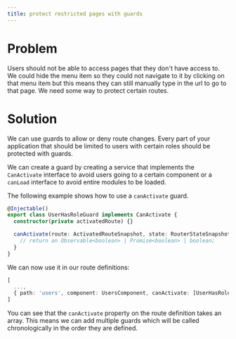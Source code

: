 ```yaml
---
title: protect restricted pages with guards
---
```


# Problem

Users should not be able to access pages that they don't have access to. We could hide the menu item so they could not navigate to it by clicking on that menu item but this means they can still manually type in the url to go to that page. We need some way to protect certain routes.

# Solution

We can use guards to allow or deny route changes. Every part of your application that should be limited to users with certain roles should be protected with guards.

We can create a guard by creating a service that implements the `CanActivate` interface to avoid users going to a certain component or a `canLoad` interface to avoid entire modules to be loaded.

The following example shows how to use a `canActivate` guard.

```ts
@Injectable()
export class UserHasRoleGuard implements CanActivate {
  constructor(private activatedRoute) {}

  canActivate(route: ActivatedRouteSnapshot, state: RouterStateSnapshot) {
    // return an Observable<boolean> | Promise<boolean> | boolean;
  }
}
```

We can now use it in our route definitions:

```ts
[
  ...,
  { path: 'users', component: UsersComponent, canActivate: [UserHasRoleGuard] },
]
```

You can see that the `canActivate` property on the route definition takes an array. This means we can add multiple guards which will be called chronologically in the order they are defined.
